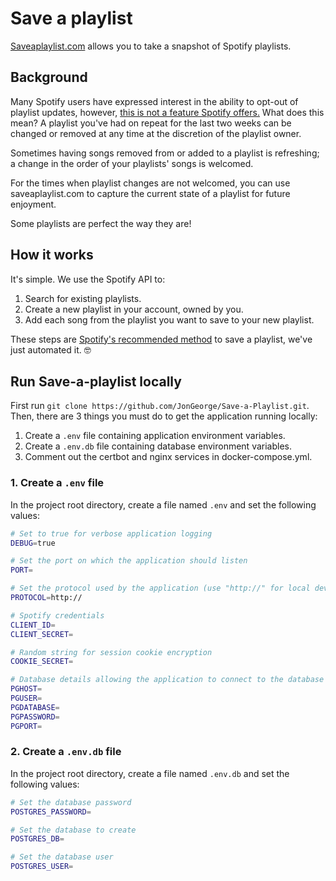 # Save a playlist

[Saveaplaylist.com](https://saveaplaylist.com) allows you to take a snapshot of 
Spotify playlists.

## Background

Many Spotify users have expressed interest in the ability 
to opt-out of playlist updates, however, [this is not a feature Spotify 
offers.](https://support.spotify.com/us/article/save-recover-playlists/) 
What does this mean? A playlist you've had on repeat for the last 
two weeks can be changed or removed at any time at the discretion of the playlist owner. 

Sometimes having songs removed from or added to a playlist is refreshing; a change in the order of your playlists' songs is welcomed.

For the times when playlist changes are not welcomed, you can use saveaplaylist.com to capture the current state of a playlist for future enjoyment.

Some playlists are perfect the way they are!

## How it works

It's simple. We use the Spotify API to:

1. Search for existing playlists.
2. Create a new playlist in your account, owned by you.
3. Add each song from the playlist you want to save to your new playlist.

These steps are [Spotify's recommended method](https://support.spotify.com/us/article/save-recover-playlists/) to save a playlist, we've just 
automated it. 🤓

## Run Save-a-playlist locally
First run `git clone https://github.com/JonGeorge/Save-a-Playlist.git`. Then, there are 3 things you must do to get the application running locally:

1. Create a `.env` file containing application environment variables.
2. Create a `.env.db` file containing database environment variables.
3. Comment out the certbot and nginx services in docker-compose.yml.

### 1. Create a `.env` file
In the project root directory, create a file named `.env` and set the following values:
```bash
# Set to true for verbose application logging
DEBUG=true

# Set the port on which the application should listen
PORT=

# Set the protocol used by the application (use "http://" for local dev)
PROTOCOL=http://

# Spotify credentials
CLIENT_ID=
CLIENT_SECRET=

# Random string for session cookie encryption
COOKIE_SECRET=

# Database details allowing the application to connect to the database
PGHOST=
PGUSER=
PGDATABASE=
PGPASSWORD=
PGPORT=
```

### 2. Create a `.env.db` file
In the project root directory, create a file named `.env.db` and set the following values:
```bash
# Set the database password
POSTGRES_PASSWORD=

# Set the database to create
POSTGRES_DB=

# Set the database user
POSTGRES_USER=
```
